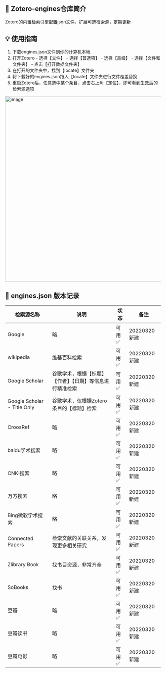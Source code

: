## 📌 Zotero-engines仓库简介
Zotero的内置检索引擎配置json文件，扩展可选检索源，定期更新

## 💡 使用指南
1. 下载engines.json文件到你的计算机本地
2. 打开Zotero - 选择【文件】 - 选择【首选项】 - 选择【高级】 - 选择【文件和文件夹】 - 点击【打开数据文件夹】
3. 在打开的文件夹中，找到【locate】文件夹
4. 将下载好的engines.json拖入【locate】文件夹进行文件覆盖替换
5. 重启Zotero后，任意选中某个条目，点击右上角【定位】，即可看到生效后的检索源选项
<img width="600" alt="image" src="https://user-images.githubusercontent.com/35722204/159147201-787131fd-4322-4304-9fb4-9c576d3b03b8.png">

## 🚧 engines.json 版本记录
| 检索源名称 | 说明 |状态|备注|
|---|---|---|---|
|Google|略|可用✅|20220320新建|
|wikipedia|维基百科检索|可用✅|20220320新建|
|Google Scholar|谷歌学术，根据【标题】【作者】【日期】等信息进行精准检索|可用✅|20220320新建|
|Google Scholar - Title Only|谷歌学术，仅根据Zotero条目的【标题】检索|可用✅|20220320新建|
|CroosRef|略|可用✅|20220320新建|
|baidu学术搜索|略|可用✅|20220320新建|
|CNKI搜索|略|可用✅|20220320新建|
|万方搜索|略|可用✅|20220320新建|
|Bing微软学术搜索|略|可用✅|20220320新建|
|Connected Papers|检索文献的关联关系，发现更多相关研究|可用✅|20220320新建|
|Zlibrary Book|找书目资源，非常齐全|可用✅|20220320新建|
|SoBooks|找书|可用✅|20220320新建|
|豆瓣|略|可用✅|20220320新建|
|豆瓣读书|略|可用✅|20220320新建|
|豆瓣电影|略|可用✅|20220320新建|
